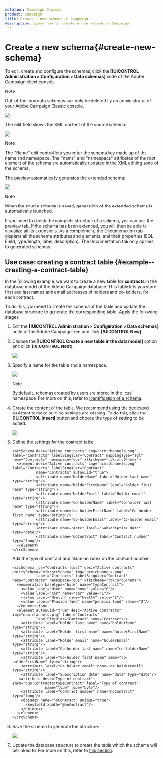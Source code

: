 ```yaml
---
solution: Campaign Classic
product: campaign
title: Create a new schema in Campaign
description: Learn how to create a new schema in Campaign
---
```

# Create a new schema{#create-new-schema}

To edit, create and configure the schemas, click the **[!UICONTROL Administration > Configuration > Data schemas]** node of the Adobe Campaign client console.

>[!NOTE]
>
>Out-of-the-box data schemas can only be deleted by an administrator of your Adobe Campaign Classic console.

![](assets/schema_navtree.png)

The edit field shows the XML content of the source schema:

![](assets/schema_edition.png)

>[!NOTE]
>
>The "Name" edit control lets you enter the schema key made up of the name and namespace. The "name" and "namespace" attributes of the root element of the schema are automatically updated in the XML editing zone of the schema.

The preview automatically generates the extended schema:

![](assets/schema_edition2.png)

>[!NOTE]
>
>When the source schema is saved, generation of the extended schema is automatically launched.

If you need to check the complete structure of a schema, you can use the preview tab. If the schema has been extended, you will then be able to visualize all its extensions. As a complement, the Documentation tab displays all the schema attributes and elements, and their properties (SQL Field, type/length, label, description). The Documentation tab only applies to generated schemas. 

## Use case: creating a contract table {#example--creating-a-contract-table}

In the following example, we want to create a new table for **contracts** in the database model of the Adobe Campaign database. This table lets you store first and last names and email addresses of holders and co-holders, for each contract.

To do this, you need to create the schema of the table and update the database structure to generate the corresponding table. Apply the following stages:

1. Edit the **[!UICONTROL Administration > Configuration > Data schemas]** node of the Adobe Campaign tree and click **[!UICONTROL New]** .
1. Choose the **[!UICONTROL Create a new table in the data model]** option and click **[!UICONTROL Next]** .

   ![](assets/create_new_schema.png)

1. Specify a name for the table and a namespace.

   ![](assets/create_new_param.png)

   >[!NOTE]
   >
   >By default, schemas created by users are stored in the 'cus' namespace. For more on this, refer to [Identification of a schema](extend-schema.md#identification-of-a-schema).

1. Create the content of the table. We recommend using the dedicated assistant to make sure no settings are missing. To do this, click the **[!UICONTROL Insert]** button and choose the type of setting to be added.

   ![](assets/create_new_content.png)

1. Define the settings for the contract table:

   ```
   <srcSchema desc="Active contracts" img="ncm:channels.png" label="Contracts" labelSingular="Contract" mappingType="sql" name="Contracts" namespace="cus" xtkschema="xtk:srcSchema">
     <element desc="Active contracts" img="ncm:channels.png" label="Contracts" labelSingular="Contract"
              name="Contracts" autouuid="true">
              <attribute name="holderName" label="Holder last name" type="string"/>
              <attribute name="holderFirstName" label="Holder first name" type="string"/>
              <attribute name="holderEmail" label="Holder email" type="string"/>
              <attribute name="co-holderName" label="Co-holder last name" type="string"/>           
              <attribute name="co-holderFirstName" label="Co-holder first name" type="string"/>           
              <attribute name="co-holderEmail" label="Co-holder email" type="string"/>    
              <attribute name="date" label="Subscription date" type="date"/>     
              <attribute name="noContract" label="Contract number" type="long"/>  
     </element>
   </srcSchema>
   ```

   Add the type of contract and place an index on the contract number.

   ```
   <srcSchema _cs="Contracts (cus)" desc="Active contracts" entitySchema="xtk:srcSchema" img="ncm:channels.png"
              label="Contracts" labelSingular="Contract" name="Contracts" namespace="cus" xtkschema="xtk:srcSchema">
     <enumeration basetype="byte" name="typeContract">
       <value label="Home" name="home" value="0"/>
       <value label="Car" name="car" value="1"/>
       <value label="Health" name="health" value="2"/>
       <value label="Pension fund" name="pension fund" value="2"/>
     </enumeration>
     <element autouuid="true" desc="Active contracts" img="ncm:channels.png" label="Contracts"
              labelSingular="Contract" name="Contracts">
       <attribute label="Holder last name" name="holderName" type="string"/>
       <attribute label="Holder first name" name="holderFirstName" type="string"/>
       <attribute label="Holder email" name="holderEmail" type="string"/>
       <attribute label="Co-holder last name" name="co-holderName" type="string"/>
       <attribute label="Co-holder first name" name="co-holderFirstName" type="string"/>
       <attribute label="Co-holder email" name="co-holderEmail" type="string"/>
       <attribute label="Subscription date" name="date" type="date"/>
      <attribute desc="Type of contract" enum="cus:Contracts:typeContract" label="Type of contract"
                  name="type" type="byte"/>
       <attribute label="Contract number" name="noContract" type="long"/>
       <dbindex name="noContract" unique="true">
         <keyfield xpath="@noContract"/>
       </dbindex>
     </element>
   </srcSchema>
   ```

1. Save the schema to generate the structure:

   ![](assets/configuration_structure.png)

1. Update the database structure to create the table which the schema will be linked to. For more on this, refer to [this section](update-database-structure.md).
